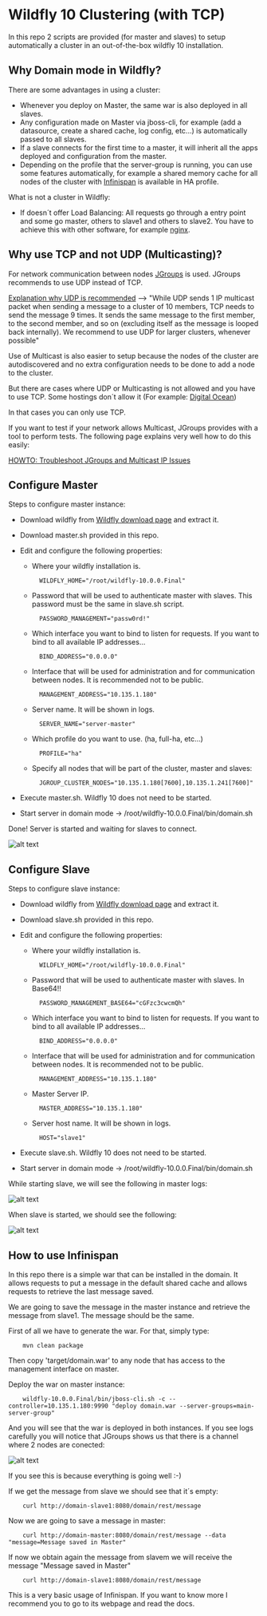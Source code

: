 # Wildfly 10 Clustering (with TCP)

In this repo 2 scripts are provided (for master and slaves) to setup automatically a cluster in an out-of-the-box wildfly 10 installation. 

## Why Domain mode in Wildfly?

There are some advantages in using a cluster:

- Whenever you deploy on Master, the same war is also deployed in all slaves.
- Any configuration made on Master via jboss-cli, for example (add a datasource, create a shared cache, log config, etc...) is automatically passed to all slaves.
- If a slave connects for the first time to a master, it will inherit all the apps deployed and configuration from the master.
- Depending on the profile that the server-group is running, you can use some features automatically, for example a shared memory cache for all nodes of the cluster with [Infinispan](http://infinispan.org/) is available in HA profile.

What is not a cluster in Wildfly:

- If doesn´t offer Load Balancing: All requests go through a entry point and some go master, others to slave1 and others to slave2. You have to achieve this with other software, for example [nginx](http://nginx.org/).

## Why use TCP and not UDP (Multicasting)?

For network communication between nodes [JGroups](http://www.jgroups.org/) is used. JGroups recommends to use UDP instead of TCP. 

[Explanation why UDP is recommended](http://www.jgroups.org/manual/html/protlist.html#TCP) --> "While UDP sends 1 IP multicast packet when sending a message to a cluster of 10 members, TCP needs to send the message 9 times. It sends the same message to the first member, to the second member, and so on (excluding itself as the message is looped back internally). We recommend to use UDP for larger clusters, whenever possible"

Use of Multicast is also easier to setup because the nodes of the cluster are autodiscovered and no extra configuration needs to be done to add a node to the cluster. 

But there are cases where UDP or Multicasting is not allowed and you have to use TCP. Some hostings don´t allow it (For example: [Digital Ocean](https://www.digitalocean.com/community/questions/ip-multicasting-on-private-networking))

In that cases you can only use TCP.

If you want to test if your network allows Multicast, JGroups provides with a tool to perform tests. The following page explains very well how to do this easily:

[HOWTO: Troubleshoot JGroups and Multicast IP Issues](http://www.techstacks.com/howto/troubleshoot-jgroups-and-multicast-ip-issues.html)

## Configure Master

Steps to configure master instance:

- Download wildfly from [Wildfly download page](http://wildfly.org/downloads/) and extract it.
- Download master.sh provided in this repo.
- Edit and configure the following properties:

    - Where your wildfly installation is.

            WILDFLY_HOME="/root/wildfly-10.0.0.Final"

    - Password that will be used to authenticate master with slaves. This password must be the same in slave.sh script.

            PASSWORD_MANAGEMENT="passw0rd!"

    - Which interface you want to bind to listen for requests. If you want to bind to all available IP addresses...

            BIND_ADDRESS="0.0.0.0"

    - Interface that will be used for administration and for communication between nodes. It is recommended not to be public.

            MANAGEMENT_ADDRESS="10.135.1.180"

    - Server name. It will be shown in logs.

            SERVER_NAME="server-master"

    - Which profile do you want to use. (ha, full-ha, etc...)

            PROFILE="ha"

    - Specify all nodes that will be part of the cluster, master and slaves:

            JGROUP_CLUSTER_NODES="10.135.1.180[7600],10.135.1.241[7600]"

- Execute master.sh. Wildfly 10 does not need to be started.
- Start server in domain mode -> /root/wildfly-10.0.0.Final/bin/domain.sh

Done! Server is started and waiting for slaves to connect.

![alt text](https://raw.githubusercontent.com/marcoslop/wildfly-10-domain-config/master/images/master_started.png "Master Started")

## Configure Slave

Steps to configure slave instance:

- Download wildfly from [Wildfly download page](http://wildfly.org/downloads/) and extract it.
- Download slave.sh provided in this repo.
- Edit and configure the following properties:

    - Where your wildfly installation is.

            WILDFLY_HOME="/root/wildfly-10.0.0.Final"

    - Password that will be used to authenticate master with slaves. In Base64!!

            PASSWORD_MANAGEMENT_BASE64="cGFzc3cwcmQh"

    - Which interface you want to bind to listen for requests. If you want to bind to all available IP addresses...

            BIND_ADDRESS="0.0.0.0"

    - Interface that will be used for administration and for communication between nodes. It is recommended not to be public.

            MANAGEMENT_ADDRESS="10.135.1.180"

    - Master Server IP.

            MASTER_ADDRESS="10.135.1.180"

    - Server host name. It will be shown in logs.

            HOST="slave1"


- Execute slave.sh. Wildfly 10 does not need to be started.
- Start server in domain mode -> /root/wildfly-10.0.0.Final/bin/domain.sh

While starting slave, we will see the following in master logs:

![alt text](https://raw.githubusercontent.com/marcoslop/wildfly-10-domain-config/master/images/master_slave_connected.png "Slave connected to Master")

When slave is started, we should see the following:

![alt text](https://raw.githubusercontent.com/marcoslop/wildfly-10-domain-config/master/images/slave_started.png "Slave Started")


## How to use Infinispan

In this repo there is a simple war that can be installed in the domain. It allows requests to put a message in the default shared cache and allows requests to retrieve the last message saved. 

We are going to save the message in the master instance and retrieve the message from slave1. The message should be the same.

First of all we have to generate the war. For that, simply type:

        mvn clean package

Then copy 'target/domain.war' to any node that has access to the management interface on master. 

Deploy the war on master instance:

        wildfly-10.0.0.Final/bin/jboss-cli.sh -c --controller=10.135.1.180:9990 "deploy domain.war --server-groups=main-server-group"

And you will see that the war is deployed in both instances. If you see logs carefully you will notice that JGroups shows us that there is a channel where 2 nodes are conected:

![alt text](https://raw.githubusercontent.com/marcoslop/wildfly-10-domain-config/master/images/infinispan_started.png "Infinispan connected")

If you see this is because everything is going well :-)

If we get the message from slave we should see that it´s empty:

        curl http://domain-slave1:8080/domain/rest/message

Now we are going to save a message in master:

        curl http://domain-master:8080/domain/rest/message --data "message=Message saved in Master"

If now we obtain again the message from slavem we will receive the message "Message saved in Master"

        curl http://domain-slave1:8080/domain/rest/message

This is a very basic usage of Infinispan. If you want to know more I recommend you to go to its webpage and read the docs.

